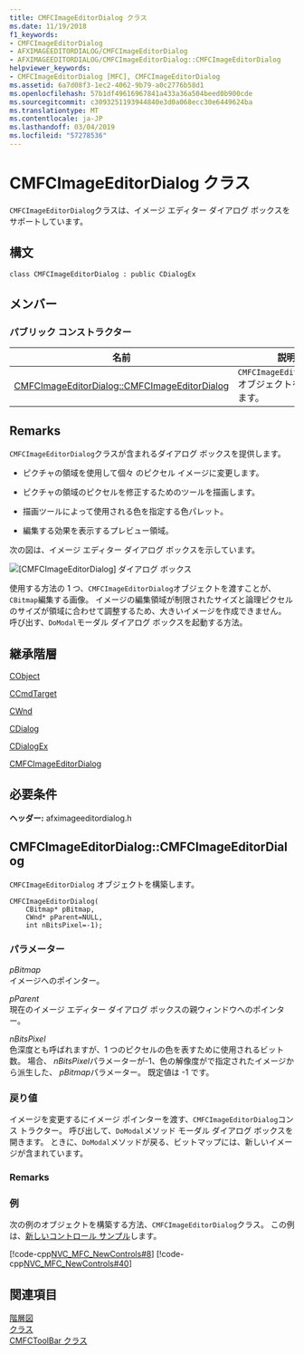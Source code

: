 ```yaml
---
title: CMFCImageEditorDialog クラス
ms.date: 11/19/2018
f1_keywords:
- CMFCImageEditorDialog
- AFXIMAGEEDITORDIALOG/CMFCImageEditorDialog
- AFXIMAGEEDITORDIALOG/CMFCImageEditorDialog::CMFCImageEditorDialog
helpviewer_keywords:
- CMFCImageEditorDialog [MFC], CMFCImageEditorDialog
ms.assetid: 6a7d08f3-1ec2-4062-9b79-a0c2776b58d1
ms.openlocfilehash: 57b1df49616967841a433a36a504beed0b900cde
ms.sourcegitcommit: c3093251193944840e3d0a068ecc30e6449624ba
ms.translationtype: MT
ms.contentlocale: ja-JP
ms.lasthandoff: 03/04/2019
ms.locfileid: "57278536"
---
```

# <a name="cmfcimageeditordialog-class"></a>CMFCImageEditorDialog クラス

`CMFCImageEditorDialog`クラスは、イメージ エディター ダイアログ ボックスをサポートしています。

## <a name="syntax"></a>構文

```
class CMFCImageEditorDialog : public CDialogEx
```

## <a name="members"></a>メンバー

### <a name="public-constructors"></a>パブリック コンストラクター

|名前|説明|
|----------|-----------------|
|[CMFCImageEditorDialog::CMFCImageEditorDialog](#cmfcimageeditordialog)|`CMFCImageEditorDialog` オブジェクトを構築します。|

## <a name="remarks"></a>Remarks

`CMFCImageEditorDialog`クラスが含まれるダイアログ ボックスを提供します。

- ピクチャの領域を使用して個々 のピクセル イメージに変更します。

- ピクチャの領域のピクセルを修正するためのツールを描画します。

- 描画ツールによって使用される色を指定する色パレット。

- 編集する効果を表示するプレビュー領域。

次の図は、イメージ エディター ダイアログ ボックスを示しています。

![[CMFCImageEditorDialog] ダイアログ ボックス](../../mfc/reference/media/imageedit.png "CMFCImageEditorDialog ダイアログ ボックス")

使用する方法の 1 つ、`CMFCImageEditorDialog`オブジェクトを渡すことが、`CBitmap`編集する画像。 イメージの編集領域が制限されたサイズと論理ピクセルのサイズが領域に合わせて調整するため、大きいイメージを作成できません。 呼び出す、`DoModal`モーダル ダイアログ ボックスを起動する方法。

## <a name="inheritance-hierarchy"></a>継承階層

[CObject](../../mfc/reference/cobject-class.md)

[CCmdTarget](../../mfc/reference/ccmdtarget-class.md)

[CWnd](../../mfc/reference/cwnd-class.md)

[CDialog](../../mfc/reference/cdialog-class.md)

[CDialogEx](../../mfc/reference/cdialogex-class.md)

[CMFCImageEditorDialog](../../mfc/reference/cmfcimageeditordialog-class.md)

## <a name="requirements"></a>必要条件

**ヘッダー:** afximageeditordialog.h

##  <a name="cmfcimageeditordialog"></a>  CMFCImageEditorDialog::CMFCImageEditorDialog

`CMFCImageEditorDialog` オブジェクトを構築します。

```
CMFCImageEditorDialog(
    CBitmap* pBitmap,
    CWnd* pParent=NULL,
    int nBitsPixel=-1);
```

### <a name="parameters"></a>パラメーター

*pBitmap*<br/>
イメージへのポインター。

*pParent*<br/>
現在のイメージ エディター ダイアログ ボックスの親ウィンドウへのポインター。

*nBitsPixel*<br/>
色深度とも呼ばれますが、1 つのピクセルの色を表すために使用されるビット数。  場合、 *nBitsPixel*パラメーターが-1、色の解像度がで指定されたイメージから派生した、 *pBitmap*パラメーター。 既定値は -1 です。

### <a name="return-value"></a>戻り値

イメージを変更するにイメージ ポインターを渡す、`CMFCImageEditorDialog`コンス トラクター。 呼び出して、`DoModal`メソッド モーダル ダイアログ ボックスを開きます。 ときに、`DoModal`メソッドが戻る、ビットマップには、新しいイメージが含まれています。

### <a name="remarks"></a>Remarks

### <a name="example"></a>例

次の例のオブジェクトを構築する方法、`CMFCImageEditorDialog`クラス。 この例は、[新しいコントロール サンプル](../../visual-cpp-samples.md)します。

[!code-cpp[NVC_MFC_NewControls#8](../../mfc/reference/codesnippet/cpp/cmfcimageeditordialog-class_1.cpp)]
[!code-cpp[NVC_MFC_NewControls#40](../../mfc/reference/codesnippet/cpp/cmfcimageeditordialog-class_2.cpp)]

## <a name="see-also"></a>関連項目

[階層図](../../mfc/hierarchy-chart.md)<br/>
[クラス](../../mfc/reference/mfc-classes.md)<br/>
[CMFCToolBar クラス](../../mfc/reference/cmfctoolbar-class.md)
